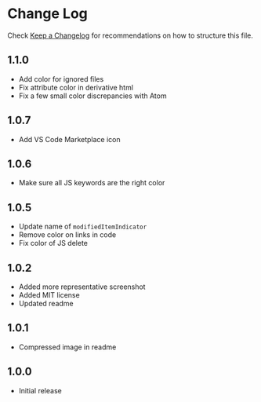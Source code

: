 # Change Log
Check [Keep a Changelog](http://keepachangelog.com/) for recommendations on how to structure this file.

## 1.1.0
- Add color for ignored files
- Fix attribute color in derivative html
- Fix a few small color discrepancies with Atom

## 1.0.7
- Add VS Code Marketplace icon

## 1.0.6
- Make sure all JS keywords are the right color

## 1.0.5
- Update name of `modifiedItemIndicator`
- Remove color on links in code
- Fix color of JS delete

## 1.0.2
- Added more representative screenshot
- Added MIT license
- Updated readme

## 1.0.1
- Compressed image in readme

## 1.0.0
- Initial release
